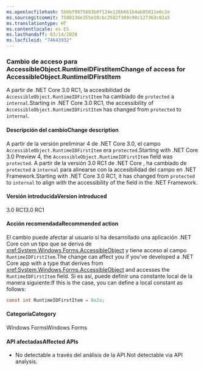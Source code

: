 ```yaml
---
ms.openlocfilehash: 5bbbf9075683b0f124e126b661b4ab85011e6c2e
ms.sourcegitcommit: 7588136e355e10cbc2582f389c90c127363c02a5
ms.translationtype: HT
ms.contentlocale: es-ES
ms.lasthandoff: 03/14/2020
ms.locfileid: "74643932"
---
```

### <a name="change-of-access-for-accessibleobjectruntimeidfirstitem"></a><span data-ttu-id="81e77-101">Cambio de acceso para AccessibleObject.RuntimeIDFirstItem</span><span class="sxs-lookup"><span data-stu-id="81e77-101">Change of access for AccessibleObject.RuntimeIDFirstItem</span></span>

<span data-ttu-id="81e77-102">A partir de .NET Core 3.0 RC1, la accesibilidad de `AccessibleObject.RuntimeIDFirstItem` ha cambiado de `protected` a `internal`.</span><span class="sxs-lookup"><span data-stu-id="81e77-102">Starting in .NET Core 3.0 RC1, the accessibility of `AccessibleObject.RuntimeIDFirstItem` has changed from `protected` to `internal`.</span></span>

#### <a name="change-description"></a><span data-ttu-id="81e77-103">Descripción del cambio</span><span class="sxs-lookup"><span data-stu-id="81e77-103">Change description</span></span>

<span data-ttu-id="81e77-104">A partir de la versión preliminar 4 de .NET Core 3.0, el campo `AccessibleObject.RuntimeIDFirstItem` era `protected`.</span><span class="sxs-lookup"><span data-stu-id="81e77-104">Starting with .NET Core 3.0 Preview 4, the `AccessibleObject.RuntimeIDFirstItem` field was `protected`.</span></span> <span data-ttu-id="81e77-105">A partir de la versión 3.0 RC1 de .NET Core , ha cambiado de `protected` a `internal` para alinearse con la accesibilidad del campo en .NET Framework.</span><span class="sxs-lookup"><span data-stu-id="81e77-105">Starting with .NET Core 3.0 RC1, it has changed from `protected` to `internal` to align with the accessibility of the field in the .NET Framework.</span></span>

#### <a name="version-introduced"></a><span data-ttu-id="81e77-106">Versión introducida</span><span class="sxs-lookup"><span data-stu-id="81e77-106">Version introduced</span></span>

<span data-ttu-id="81e77-107">3.0 RC1</span><span class="sxs-lookup"><span data-stu-id="81e77-107">3.0 RC1</span></span>

#### <a name="recommended-action"></a><span data-ttu-id="81e77-108">Acción recomendada</span><span class="sxs-lookup"><span data-stu-id="81e77-108">Recommended action</span></span>

<span data-ttu-id="81e77-109">El cambio puede afectar al usuario si ha desarrollado una aplicación .NET Core con un tipo que se deriva de <xref:System.Windows.Forms.AccessibleObject> y tiene acceso al campo `RuntimeIDFirstItem`.</span><span class="sxs-lookup"><span data-stu-id="81e77-109">The change can affect you if you've developed a .NET Core app with a type that derives from <xref:System.Windows.Forms.AccessibleObject> and accesses the `RuntimeIDFirstItem` field.</span></span> <span data-ttu-id="81e77-110">Si es así, puede definir una constante local de la manera siguiente:</span><span class="sxs-lookup"><span data-stu-id="81e77-110">If this is the case, you can define a local constant as follows:</span></span>

```csharp
const int RuntimeIDFirstItem = 0x2a;
```

#### <a name="category"></a><span data-ttu-id="81e77-111">Categoría</span><span class="sxs-lookup"><span data-stu-id="81e77-111">Category</span></span>

<span data-ttu-id="81e77-112">Windows Forms</span><span class="sxs-lookup"><span data-stu-id="81e77-112">Windows Forms</span></span>

#### <a name="affected-apis"></a><span data-ttu-id="81e77-113">API afectadas</span><span class="sxs-lookup"><span data-stu-id="81e77-113">Affected APIs</span></span>

- <span data-ttu-id="81e77-114">No detectable a través del análisis de la API.</span><span class="sxs-lookup"><span data-stu-id="81e77-114">Not detectable via API analysis.</span></span>

<!-- 

### Affected APIs

- Not detectable via API analysis.

-->
